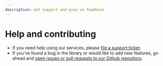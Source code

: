 ```yaml
---
description: Get support and give us feedback
---
```


# Help and contributing

- If you need help using our services, please [file a support ticket](https://support.emnify.com/hc/en-us/requests/new).
- If you've found a bug in the library or would like to add new features, go ahead and [open issues or pull requests to our Github repository](https://github.com/emnify/emnify-sdk-python).